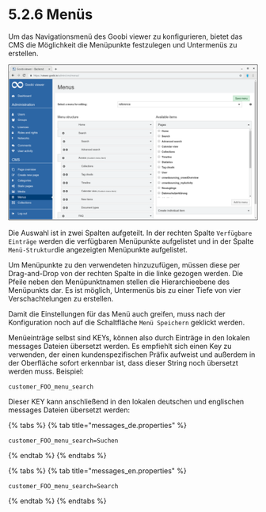 # 5.2.6 Menüs

Um das Navigationsmenü des Goobi viewer zu konfigurieren, bietet das CMS die Möglichkeit die Menüpunkte festzulegen und Untermenüs zu erstellen.

![](../../.gitbook/assets/5.2.6.png)

Die Auswahl ist in zwei Spalten aufgeteilt. In der rechten Spalte `Verfügbare Einträge` werden die verfügbaren Menüpunkte aufgelistet und in der Spalte `Menü-Struktur`die angezeigten Menüpunkte aufgelistet.  
  
Um Menüpunkte zu den verwendeten hinzuzufügen, müssen diese per Drag-and-Drop von der rechten Spalte in die linke gezogen werden. Die Pfeile neben den Menüpunktnamen stellen die Hierarchieebene des Menüpunkts dar. Es ist möglich, Untermenüs bis zu einer Tiefe von vier Verschachtelungen zu erstellen.

Damit die Einstellungen für das Menü auch greifen, muss nach der Konfiguration noch auf die Schaltfläche `Menü Speichern` geklickt werden.  


Menüeinträge selbst sind KEYs, können also durch Einträge in den lokalen messages Dateien übersetzt werden. Es empfiehlt sich einen Key zu verwenden, der einen kundenspezifischen Präfix aufweist und außerdem in der Oberfläche sofort erkennbar ist, dass dieser String noch übersetzt werden muss. Beispiel:

```text
customer_FOO_menu_search
```

Dieser KEY kann anschließend in den lokalen deutschen und englischen messages Dateien übersetzt werden:

{% tabs %}
{% tab title="messages\_de.properties" %}
```text
customer_FOO_menu_search=Suchen
```
{% endtab %}
{% endtabs %}

{% tabs %}
{% tab title="messages\_en.properties" %}
```text
customer_FOO_menu_search=Search
```
{% endtab %}
{% endtabs %}



